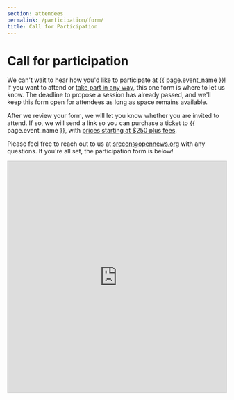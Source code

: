 ```yaml
---
section: attendees
permalink: /participation/form/
title: Call for Participation
---
```


# Call for participation

We can't wait to hear how you'd like to participate at {{ page.event_name }}! If you want to attend or [take part in any way](/attendees), this one form is where to let us know. The deadline to propose a session has already passed, and we'll keep this form open for attendees as long as space remains available.

After we review your form, we will let you know whether you are invited to attend. If so, we will send a link so you can purchase a ticket to {{ page.event_name }}, with <a href="/attendees/#tickets">prices starting at $250 plus fees</a>.

Please feel free to reach out to us at [srccon@opennews.org](mailto:srccon@opennews.org) with any questions. If you're all set, the participation form is below!

<iframe class="airtable-embed" src="https://airtable.com/embed/shrK0iFpJBdX6s6sX?backgroundColor=green" frameborder="0" onmousewheel="" width="100%" height="533" style="background: transparent; border: 1px solid #ccc;"></iframe>
